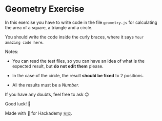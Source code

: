 # Geometry Exercise

In this exercise you have to write code in the file `geometry.js` for calculating the area of a square, a triangle and a circle.

You should write the code inside the curly braces, where it says `Your amazing code here`.

Notes:

- You can read the test files, so you can have an idea of what is the expected result, but **do not edit them** please.

- In the case of the circle, the result **should be fixed** to 2 positions.
- All the results must be a *Number*.

If you have any doubts, feel free to ask 😊

Good luck! 🚀

Made with 💚 for Hackademy 🇲🇽.